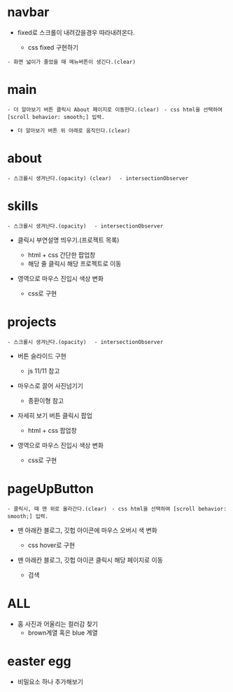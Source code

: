 # navbar

- fixed로 스크롤이 내려갔을경우 따라내려온다.

  - css fixed 구현하기

`- 화면 넓이가 줄었을 때 메뉴버튼이 생긴다.(clear)`

# main

<!-- - 글자가 지속적으로 흔들린다. (정신사나워서 보류)

  - js setinterval 사용
  - css animation 사용 -->

`- 더 알아보기 버튼 클릭시 About 페이지로 이동한다.(clear)`
` - css html을 선택하여 [scroll behavior: smooth;] 입력.`

- `더 알아보기 버튼 위 아래로 움직인다.(clear)`

# about

`- 스크롤시 생겨난다.(opacity) (clear)`
`  - intersectionObserver`

# skills

`- 스크롤시 생겨난다.(opacity)`
`  - intersectionObserver`

- 클릭시 부연설명 띄우기.(프로젝트 목록)

  - html + css 간단한 팝업창
  - 해당 줄 클릭시 해당 프로젝트로 이동

- 영역으로 마우스 진입시 색상 변화

  - css로 구현

# projects

`- 스크롤시 생겨난다.(opacity)`
`  - intersectionObserver`

- 버튼 슬라이드 구현

  - js 11/11 참고

- 마우스로 끌어 사진넘기기

  - 종환이형 참고

- 자세히 보기 버튼 클릭시 팝업

  - html + css 팝업창

- 영역으로 마우스 진입시 색상 변화

  - css로 구현

# pageUpButton

`- 클릭시, 때 맨 위로 올라간다.(clear)`
` - css html을 선택하여 [scroll behavior: smooth;] 입력.`

- 맨 아래칸 블로그, 깃헙 아이콘에 마우스 오버시 색 변화

  - css hover로 구현

- 맨 아래칸 블로그, 깃헙 아이콘 클릭시 해당 페이지로 이동

  - 검색

# ALL

- 홈 사진과 어울리는 컬러감 찾기
  - brown계열 혹은 blue 계열

# easter egg

- 비밀요소 하나 추가해보기
